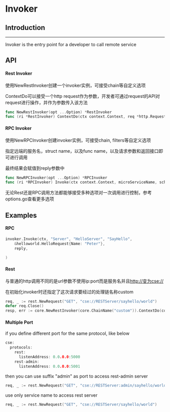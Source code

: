 # Invoker
## Introduction

---

Invoker is the entry point for a developer to call remote service

## API

#### Rest Invoker

使用NewRestInvoker创建一个invoker实例，可接受chain等自定义选项

ContextDo可以接受一个http request作为参数，开发者可通过request的API对request进行操作，并作为参数传入该方法

```go
func NewRestInvoker(opt ...Option) *RestInvoker
func (ri *RestInvoker) ContextDo(ctx context.Context, req *http.Request, options ...InvocationOption) (*rest.Response, error)
```

#### RPC Invoker

使用NewRPCInvoker创建invoker实例，可接受chain, filters等自定义选项

指定远端的服务名，struct name，以及func name，以及请求参数和返回接口即可进行调用

最终结果会赋值到reply参数中

```go
func NewRPCInvoker(opt ...Option) *RPCInvoker 
func (ri *RPCInvoker) Invoke(ctx context.Context, microServiceName, schemaID, operationID string, arg interface{}, reply interface{}, options ...InvocationOption) error
```

无论Rest还是RPC调用方法都能够接受多种选项对一次调用进行控制，参考options.go查看更多选项

## Examples

#### RPC


```go
invoker.Invoke(ctx, "Server", "HelloServer", "SayHello",
    &helloworld.HelloRequest{Name: "Peter"},
    reply,

)
```

#### Rest

与普通的http调用不同的是url参数不使用ip:port而是服务名并且[http://变为cse://](http://变为cse://)

在初始化invoker时还指定了这次请求要经过的处理链名称custom

```go
req, _ := rest.NewRequest("GET", "cse://RESTServer/sayhello/world")
defer req.Close()
resp, err := core.NewRestInvoker(core.ChainName("custom")).ContextDo(context.TODO(), req)
```

#### Multiple Port
if you define different port for the same protocol, like below
```go
cse:
  protocols:
    rest:
      listenAddress: 0.0.0.0:5000
    rest-admin:
      listenAddress: 0.0.0.0:5001
```
then you can use suffix "admin" as port to access rest-admin server
```go
req, _ := rest.NewRequest("GET", "cse://RESTServer:admin/sayhello/world")
```
use only service name to access rest server
```go
req, _ := rest.NewRequest("GET", "cse://RESTServer/sayhello/world")
```




